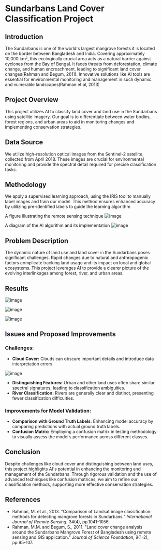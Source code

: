 # Sundarbans Land Cover Classification Project



## Introduction
The Sundarbans is one of the world's largest mangrove forests it is located on the border between Bangladesh and India. Covering approximately 10,000 km², this ecologically crucial area acts as a natural barrier against cyclones from the Bay of Bengal. It faces threats from deforestation, climate change, and human encroachment, leading to significant land cover changes(Rahman and Begum, 2011). Innovative solutions like AI tools are essential for environmental monitoring and management in such dynamic and vulnerable landscapes(Rahman et al, 2013)


## Project Overview
This project utilizes AI to classify land cover and land use in the Sundarbans using satellite imagery. Our goal is to differentiate between water bodies, forest regions, and urban areas to aid in monitoring changes and implementing conservation strategies.

## Data Source
We utilize high-resolution optical images from the Sentinel-2 satellite, collected from April 2018. These images are crucial for environmental monitoring and provide the spectral detail required for precise classification tasks.

## Methodology
We apply a supervised learning approach, using the IRIS tool to manually label images and train our model. This method ensures enhanced accuracy by utilizing pre-identified labels to guide the learning algorithm.

A figure illustrating the remote sensing technique
![image](https://github.com/SullyC25/SundarbansLandUse/assets/160886905/56058047-b8a3-4737-9886-72303b06082b)

A diagram of the AI algorithm and its implementation
![image](https://github.com/SullyC25/SundarbansLandUse/assets/160886905/ce784566-2e39-48f7-a752-c17371c91763)



## Problem Description
The dynamic nature of land use and land cover in the Sundarbans poses significant challenges. Rapid changes due to natural and anthropogenic factors complicate tracking land usage and its impact on local and global ecosystems. This project leverages AI to provide a clearer picture of the evolving interlinkages among forest, river, and urban areas.

## Results
![image](https://github.com/SullyC25/SundarbansLandUse/assets/160886905/45e1cfac-9367-46f1-8c61-2d85edc6b487)

![image](https://github.com/SullyC25/SundarbansLandUse/assets/160886905/a6bbe976-18f3-47ec-8d94-bad3123b087b)

![image](https://github.com/SullyC25/SundarbansLandUse/assets/160886905/58b56553-b580-46cc-a26c-4304bdc0aca3)


## Issues and Proposed Improvements
### Challenges:
- **Cloud Cover:** Clouds can obscure important details and introduce data interpretation errors.

![image](https://github.com/SullyC25/SundarbansLandUse/assets/160886905/d02387d3-2307-493f-83bd-9b38b8ef1ec5)

- **Distinguishing Features:** Urban and other land uses often share similar spectral signatures, leading to classification ambiguities.
- **River Classification:** Rivers are generally clear and distinct, presenting fewer classification difficulties.


### Improvements for Model Validation:
- **Comparison with Ground Truth Labels:** Enhancing model accuracy by comparing predictions with actual ground truth labels.
- **Confusion Matrix:** Employing a confusion matrix in testing methodology to visually assess the model’s performance across different classes.

## Conclusion
Despite challenges like cloud cover and distinguishing between land uses, this project highlights AI's potential in enhancing the monitoring and management of the Sundarbans. Through rigorous validation and the use of advanced techniques like confusion matrices, we aim to refine our classification methods, supporting more effective conservation strategies.

## References
- Rahman, M. et al., 2013. "Comparison of Landsat image classification methods for detecting mangrove forests in Sundarbans." *International Journal of Remote Sensing*, 34(4), pp.1041-1056.
- Rahman, M.M. and Begum, S., 2011. "Land cover change analysis around the Sundarbans Mangrove Forest of Bangladesh using remote sensing and GIS application." *Journal of Science Foundation*, 9(1-2), pp.95-107.














